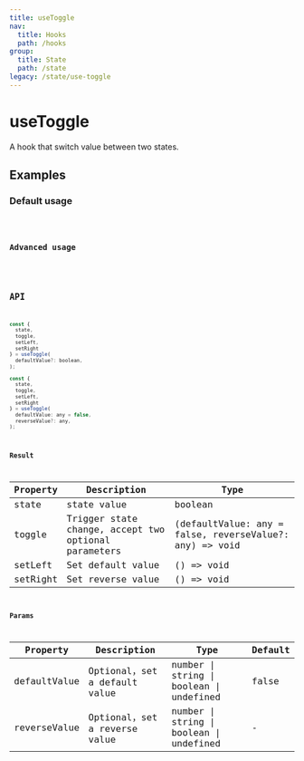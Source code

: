 ```yaml
---
title: useToggle
nav:
  title: Hooks
  path: /hooks
group:
  title: State
  path: /state
legacy: /state/use-toggle
---
```


# useToggle

A hook that switch value between two states.

## Examples

### Default usage

<code src="./demo/demo1.tsx" />

### Advanced usage

<code src="./demo/demo2.tsx" />

## API

```javascript
const {
  state, 
  toggle,
  setLeft,
  setRight
} = useToggle(
  defaultValue?: boolean,
);

const {
  state, 
  toggle,
  setLeft,
  setRight
} = useToggle(
  defaultValue: any = false,
  reverseValue?: any,
);
```

### Result

| Property | Description                                         | Type                 |
|----------|--------------------------------------|----------------------|
| state  | state value                         | boolean              |
| toggle | Trigger state change, accept two optional parameters | (defaultValue: any = false, reverseValue?: any) => void |
| setLeft | Set default value | () => void |
| setRight | Set reverse value | () => void |

### Params

| Property | Description                                 | Type                   | Default |
|---------|----------------------------------------------|------------------------|--------|
| defaultValue | Optional，set a default value  | number \| string \| boolean \| undefined | false      |
| reverseValue | Optional，set a reverse value  | number \| string \| boolean \| undefined | -      |
